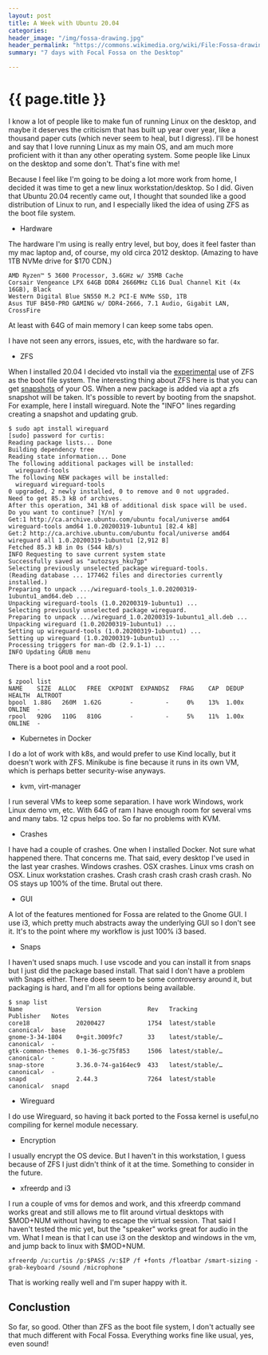 ```yaml
---
layout: post
title: A Week with Ubuntu 20.04
categories:
header_image: "/img/fossa-drawing.jpg"
header_permalink: "https://commons.wikimedia.org/wiki/File:Fossa-drawing.jpg"
summary: "7 days with Focal Fossa on the Desktop"

---
```


# {{ page.title }}

I know a lot of people like to make fun of running Linux on the desktop, and maybe it deserves the criticism that has built up year over year, like a thousand paper cuts (which never seem to heal, but I digress). I'll be honest and say that I love running Linux as my main OS, and am much more proficient with it than any other operating system. Some people like Linux on the desktop and some don't. That's fine with me!

Because I feel like I'm going to be doing a lot more work from home, I decided it was time to get a new linux workstation/desktop. So I did. Given that Ubuntu 20.04 recently came out, I thought that sounded like a good distribution of Linux to run, and I especially liked the idea of using ZFS as the boot file system.

* Hardware

The hardware I'm using is really entry level, but boy, does it feel faster than my mac laptop and, of course, my old circa 2012 desktop. (Amazing to have 1TB NVMe drive for $170 CDN.)

```
AMD Ryzen™ 5 3600 Processor, 3.6GHz w/ 35MB Cache 
Corsair Vengeance LPX 64GB DDR4 2666MHz CL16 Dual Channel Kit (4x 16GB), Black 
Western Digital Blue SN550 M.2 PCI-E NVMe SSD, 1TB 
Asus TUF B450-PRO GAMING w/ DDR4-2666, 7.1 Audio, Gigabit LAN, CrossFire 
```

At least with 64G of main memory I can keep some tabs open.

I have not seen any errors, issues, etc, with the hardware so far.

* ZFS

When I installed 20.04 I decided vto install via the [experimental](https://linuxconfig.org/install-ubuntu-20-04-with-zfs) use of ZFS as the boot file system. The interesting thing about ZFS here is that you can get [snapshots](https://www.phoronix.com/scan.php?page=news_item&px=Trying-Ubuntu-20.04-ZFS-Snaps) of your OS.  When a new package is added via apt a zfs snapshot will be taken. It's possible to revert by booting from the snapshot. For example, here I install wireguard. Note the "INFO" lines regarding creating a snapshot and updating grub.

```
$ sudo apt install wireguard
[sudo] password for curtis: 
Reading package lists... Done
Building dependency tree       
Reading state information... Done
The following additional packages will be installed:
  wireguard-tools
The following NEW packages will be installed:
  wireguard wireguard-tools
0 upgraded, 2 newly installed, 0 to remove and 0 not upgraded.
Need to get 85.3 kB of archives.
After this operation, 341 kB of additional disk space will be used.
Do you want to continue? [Y/n] y
Get:1 http://ca.archive.ubuntu.com/ubuntu focal/universe amd64 wireguard-tools amd64 1.0.20200319-1ubuntu1 [82.4 kB]
Get:2 http://ca.archive.ubuntu.com/ubuntu focal/universe amd64 wireguard all 1.0.20200319-1ubuntu1 [2,912 B]
Fetched 85.3 kB in 0s (544 kB/s)      
INFO Requesting to save current system state      
Successfully saved as "autozsys_hku7gp"
Selecting previously unselected package wireguard-tools.
(Reading database ... 177462 files and directories currently installed.)
Preparing to unpack .../wireguard-tools_1.0.20200319-1ubuntu1_amd64.deb ...
Unpacking wireguard-tools (1.0.20200319-1ubuntu1) ...
Selecting previously unselected package wireguard.
Preparing to unpack .../wireguard_1.0.20200319-1ubuntu1_all.deb ...
Unpacking wireguard (1.0.20200319-1ubuntu1) ...
Setting up wireguard-tools (1.0.20200319-1ubuntu1) ...
Setting up wireguard (1.0.20200319-1ubuntu1) ...
Processing triggers for man-db (2.9.1-1) ...
INFO Updating GRUB menu     
```

There is a boot pool and a root pool.

```
$ zpool list
NAME    SIZE  ALLOC   FREE  CKPOINT  EXPANDSZ   FRAG    CAP  DEDUP    HEALTH  ALTROOT
bpool  1.88G   260M  1.62G        -         -     0%    13%  1.00x    ONLINE  -
rpool   920G   110G   810G        -         -     5%    11%  1.00x    ONLINE  -
```

* Kubernetes in Docker

I do a lot of work with k8s, and would prefer to use Kind locally, but it doesn't work with ZFS. Minikube is fine because it runs in its own VM, which is perhaps better security-wise anyways.

* kvm, virt-manager

I run several VMs to keep some separation. I have work Windows, work Linux demo vm, etc. With 64G of ram I have enough room for several vms and many tabs. 12 cpus helps too. So far no problems with KVM.

* Crashes

I have had a couple of crashes. One when I installed Docker. Not sure what happened there. That concerns me. That said, every desktop I've used in the last year crashes. Windows crashes. OSX crashes. Linux vms crash on OSX. Linux workstation crashes. Crash crash crash crash crash crash. No OS stays up 100% of the time. Brutal out there.

* GUI

A lot of the features mentioned for Fossa are related to the Gnome GUI. I use i3, which pretty much abstracts away the underlying GUI so I don't see it. It's to the point where my workflow is just 100% i3 based.

* Snaps

I haven't used snaps much. I use vscode and you can install it from snaps but I just did the package based install. That said I don't have a problem with Snaps either. There does seem to be some controversy around it, but packaging is hard, and I'm all for options being available.

```
$ snap list
Name               Version             Rev   Tracking         Publisher   Notes
core18             20200427            1754  latest/stable    canonical✓  base
gnome-3-34-1804    0+git.3009fc7       33    latest/stable/…  canonical✓  -
gtk-common-themes  0.1-36-gc75f853     1506  latest/stable/…  canonical✓  -
snap-store         3.36.0-74-ga164ec9  433   latest/stable/…  canonical✓  -
snapd              2.44.3              7264  latest/stable    canonical✓  snapd
```

* Wireguard

I do use Wireguard, so having it back ported to the Fossa kernel is useful,no compiling for kernel module necessary.

* Encryption

I usually encrypt the OS device. But I haven't in this workstation, I guess because of ZFS I just didn't think of it at the time. Something to consider in the future.

* xfreerdp and i3

I run a couple of vms for demos and work, and this xfreerdp command works great and still allows me to flit around virtual desktops with $MOD+NUM without having to escape the virtual session. That said I haven't tested the mic yet, but the "speaker" works great for audio in the vm. What I mean is that I can use i3 on the desktop and windows in the vm, and jump back to linux with $MOD+NUM.

```
xfreerdp /u:curtis /p:$PASS /v:$IP /f +fonts /floatbar /smart-sizing -grab-keyboard /sound /microphone
```

That is working really well and I'm super happy with it.

## Conclustion

So far, so good. Other than ZFS as the boot file system, I don't actually see that much different with Focal Fossa. Everything works fine like usual, yes, even sound!